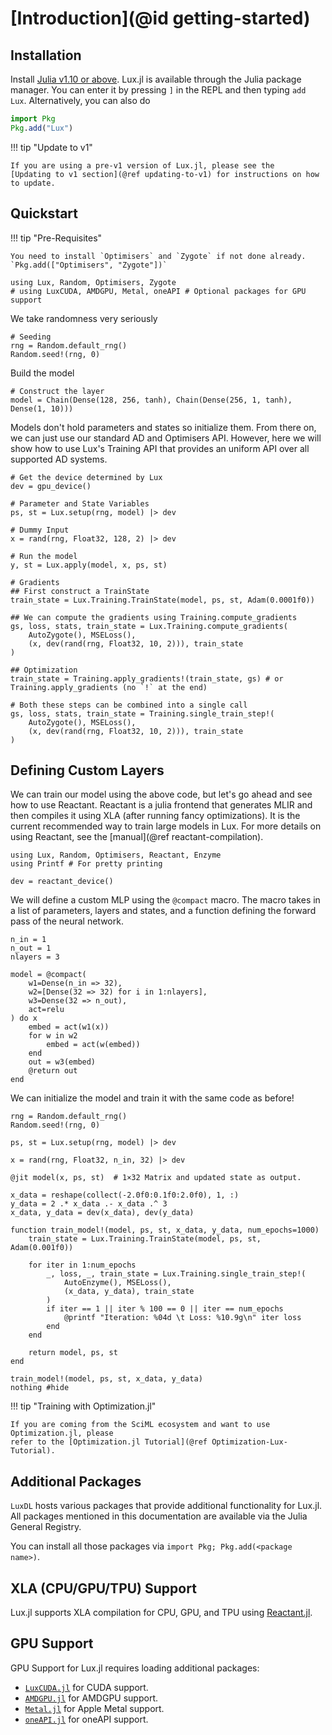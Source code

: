 # [Introduction](@id getting-started)

## Installation

Install [Julia v1.10 or above](https://julialang.org/downloads/). Lux.jl is available
through the Julia package manager. You can enter it by pressing `]` in the REPL and then
typing `add Lux`. Alternatively, you can also do

```julia
import Pkg
Pkg.add("Lux")
```

!!! tip "Update to v1"

    If you are using a pre-v1 version of Lux.jl, please see the
    [Updating to v1 section](@ref updating-to-v1) for instructions on how to update.

## Quickstart

!!! tip "Pre-Requisites"

    You need to install `Optimisers` and `Zygote` if not done already.
    `Pkg.add(["Optimisers", "Zygote"])`

```@example quickstart
using Lux, Random, Optimisers, Zygote
# using LuxCUDA, AMDGPU, Metal, oneAPI # Optional packages for GPU support
```

We take randomness very seriously

```@example quickstart
# Seeding
rng = Random.default_rng()
Random.seed!(rng, 0)
```

Build the model

```@example quickstart
# Construct the layer
model = Chain(Dense(128, 256, tanh), Chain(Dense(256, 1, tanh), Dense(1, 10)))
```

Models don't hold parameters and states so initialize them. From there on, we can just use
our standard AD and Optimisers API. However, here we will show how to use Lux's Training
API that provides an uniform API over all supported AD systems.

```@example quickstart
# Get the device determined by Lux
dev = gpu_device()

# Parameter and State Variables
ps, st = Lux.setup(rng, model) |> dev

# Dummy Input
x = rand(rng, Float32, 128, 2) |> dev

# Run the model
y, st = Lux.apply(model, x, ps, st)

# Gradients
## First construct a TrainState
train_state = Lux.Training.TrainState(model, ps, st, Adam(0.0001f0))

## We can compute the gradients using Training.compute_gradients
gs, loss, stats, train_state = Lux.Training.compute_gradients(
    AutoZygote(), MSELoss(),
    (x, dev(rand(rng, Float32, 10, 2))), train_state
)

## Optimization
train_state = Training.apply_gradients!(train_state, gs) # or Training.apply_gradients (no `!` at the end)

# Both these steps can be combined into a single call
gs, loss, stats, train_state = Training.single_train_step!(
    AutoZygote(), MSELoss(),
    (x, dev(rand(rng, Float32, 10, 2))), train_state
)
```

## Defining Custom Layers

We can train our model using the above code, but let's go ahead and see how to use Reactant.
Reactant is a julia frontend that generates MLIR and then compiles it using XLA (after
running fancy optimizations). It is the current recommended way to train large models in
Lux. For more details on using Reactant, see the [manual](@ref reactant-compilation).

```@example custom_compact
using Lux, Random, Optimisers, Reactant, Enzyme
using Printf # For pretty printing

dev = reactant_device()
```

We will define a custom MLP using the `@compact` macro. The macro takes in a list of
parameters, layers and states, and a function defining the forward pass of the neural
network.

```@example custom_compact
n_in = 1
n_out = 1
nlayers = 3

model = @compact(
    w1=Dense(n_in => 32),
    w2=[Dense(32 => 32) for i in 1:nlayers],
    w3=Dense(32 => n_out),
    act=relu
) do x
    embed = act(w1(x))
    for w in w2
        embed = act(w(embed))
    end
    out = w3(embed)
    @return out
end
```

We can initialize the model and train it with the same code as before!

```@example custom_compact
rng = Random.default_rng()
Random.seed!(rng, 0)

ps, st = Lux.setup(rng, model) |> dev

x = rand(rng, Float32, n_in, 32) |> dev

@jit model(x, ps, st)  # 1×32 Matrix and updated state as output.

x_data = reshape(collect(-2.0f0:0.1f0:2.0f0), 1, :)
y_data = 2 .* x_data .- x_data .^ 3
x_data, y_data = dev(x_data), dev(y_data)

function train_model!(model, ps, st, x_data, y_data, num_epochs=1000)
    train_state = Lux.Training.TrainState(model, ps, st, Adam(0.001f0))

    for iter in 1:num_epochs
        _, loss, _, train_state = Lux.Training.single_train_step!(
            AutoEnzyme(), MSELoss(),
            (x_data, y_data), train_state
        )
        if iter == 1 || iter % 100 == 0 || iter == num_epochs
            @printf "Iteration: %04d \t Loss: %10.9g\n" iter loss
        end
    end

    return model, ps, st
end

train_model!(model, ps, st, x_data, y_data)
nothing #hide
```

!!! tip "Training with Optimization.jl"

    If you are coming from the SciML ecosystem and want to use Optimization.jl, please
    refer to the [Optimization.jl Tutorial](@ref Optimization-Lux-Tutorial).

## Additional Packages

`LuxDL` hosts various packages that provide additional functionality for Lux.jl. All
packages mentioned in this documentation are available via the Julia General Registry.

You can install all those packages via `import Pkg; Pkg.add(<package name>)`.

## XLA (CPU/GPU/TPU) Support

Lux.jl supports XLA compilation for CPU, GPU, and TPU using
[Reactant.jl](https://github.com/EnzymeAD/Reactant.jl).

## GPU Support

GPU Support for Lux.jl requires loading additional packages:

- [`LuxCUDA.jl`](https://github.com/LuxDL/LuxCUDA.jl) for CUDA support.
- [`AMDGPU.jl`](https://github.com/JuliaGPU/AMDGPU.jl) for AMDGPU support.
- [`Metal.jl`](https://github.com/JuliaGPU/Metal.jl) for Apple Metal support.
- [`oneAPI.jl`](https://github.com/JuliaGPU/oneAPI.jl) for oneAPI support.

